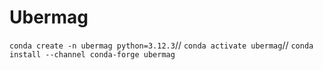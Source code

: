 # Ubermag
`conda create -n ubermag python=3.12.3`//
`conda activate ubermag`//
``conda install --channel conda-forge ubermag``
